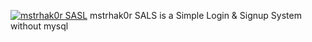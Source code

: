 <a  href="https://github.com/gvaishno/mstrhak0rSALS" target="_blank"><img src="https://3.bp.blogspot.com/-ZoBZTjkPhwM/WBHBXk57wJI/AAAAAAAABnM/X1hMab8z5cswzvQnjiWM_pATGscRTmvLQCLcB/s320/mstrhak0rSALS.png" alt="mstrhak0r SASL"></a>
mstrhak0r SALS is a Simple Login &amp; Signup System without mysql
